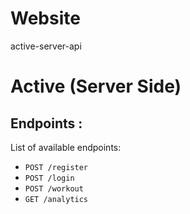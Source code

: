 # Website

active-server-api

# Active (Server Side)

## Endpoints :

List of available endpoints:

- `POST /register`
- `POST /login`
- `POST /workout`
- `GET /analytics`
  &nbsp;

